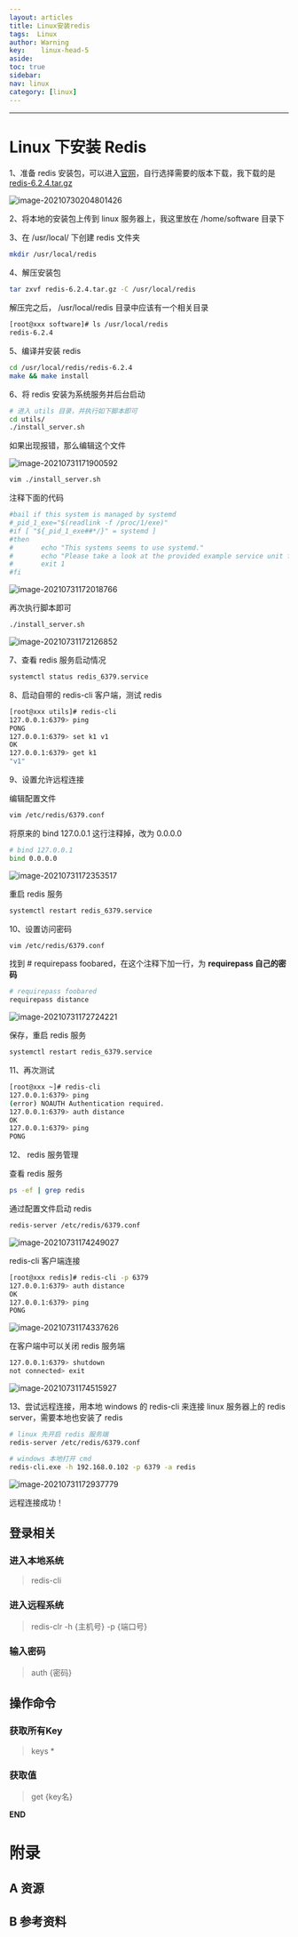 ```yaml
---
layout: articles
title: Linux安装redis
tags:  Linux
author: Warning
key:    linux-head-5
aside:
toc: true
sidebar:
nav: linux
category: [linux]
---
```




<!--more-->



------



# Linux 下安装 Redis

1、准备 redis 安装包，可以进入[官网](https://download.redis.io/releases/)，自行选择需要的版本下载，我下载的是 [redis-6.2.4.tar.gz](https://download.redis.io/releases/redis-6.2.4.tar.gz)

![image-20210730204801426](https://img2020.cnblogs.com/blog/2239225/202108/2239225-20210826161731178-536868431.png)



2、将本地的安装包上传到 linux 服务器上，我这里放在 /home/software 目录下



3、在 /usr/local/ 下创建 redis 文件夹

```bash
mkdir /usr/local/redis
```



4、解压安装包

```bash
tar zxvf redis-6.2.4.tar.gz -C /usr/local/redis
```

解压完之后， /usr/local/redis 目录中应该有一个相关目录

```bash
[root@xxx software]# ls /usr/local/redis
redis-6.2.4
```



5、编译并安装 redis

```bash
cd /usr/local/redis/redis-6.2.4
make && make install
```



6、将 redis 安装为系统服务并后台启动

```bash
# 进⼊ utils ⽬录，并执⾏如下脚本即可
cd utils/
./install_server.sh
```

如果出现报错，那么编辑这个文件

![image-20210731171900592](https://img2020.cnblogs.com/blog/2239225/202108/2239225-20210826161736015-1448434187.png)



```bash
vim ./install_server.sh
```

注释下面的代码

```bash
#bail if this system is managed by systemd
#_pid_1_exe="$(readlink -f /proc/1/exe)"
#if [ "${_pid_1_exe##*/}" = systemd ]
#then
#       echo "This systems seems to use systemd."
#       echo "Please take a look at the provided example service unit files in this directory, and adapt and install them. Sorry!"
#       exit 1
#fi
```


![image-20210731172018766](https://img2020.cnblogs.com/blog/2239225/202108/2239225-20210826161739575-515738799.png)

再次执行脚本即可

```bash
./install_server.sh
```


![image-20210731172126852](https://img2020.cnblogs.com/blog/2239225/202108/2239225-20210826161745526-1403723832.png)



7、查看 redis 服务启动情况

```bash
systemctl status redis_6379.service
```



8、启动自带的 redis-cli 客户端，测试 redis

```bash
[root@xxx utils]# redis-cli
127.0.0.1:6379> ping
PONG
127.0.0.1:6379> set k1 v1
OK
127.0.0.1:6379> get k1
"v1"
```



9、设置允许远程连接

编辑配置文件

```bash
vim /etc/redis/6379.conf
```

将原来的 bind 127.0.0.1 这行注释掉，改为 0.0.0.0

```bash
# bind 127.0.0.1
bind 0.0.0.0
```


![image-20210731172353517](https://img2020.cnblogs.com/blog/2239225/202108/2239225-20210826161749965-504738038.png)

重启 redis 服务

```bash
systemctl restart redis_6379.service
```



10、设置访问密码

```bash
vim /etc/redis/6379.conf
```

找到 # requirepass foobared，在这个注释下加一行，为 **requirepass 自己的密码**

```bash
# requirepass foobared
requirepass distance
```


![image-20210731172724221](https://img2020.cnblogs.com/blog/2239225/202108/2239225-20210826161755649-1030161933.png)

保存，重启 redis 服务

```bash
systemctl restart redis_6379.service
```



11、再次测试

```bash
[root@xxx ~]# redis-cli
127.0.0.1:6379> ping
(error) NOAUTH Authentication required.
127.0.0.1:6379> auth distance
OK
127.0.0.1:6379> ping
PONG
```



12、 redis 服务管理

查看 redis 服务

```bash
ps -ef | grep redis
```

通过配置文件启动 redis

```bash
redis-server /etc/redis/6379.conf
```


![image-20210731174249027](https://img2020.cnblogs.com/blog/2239225/202108/2239225-20210826161759144-1958965316.png)

redis-cli 客户端连接

```bash
[root@xxx redis]# redis-cli -p 6379
127.0.0.1:6379> auth distance
OK
127.0.0.1:6379> ping
PONG
```


![image-20210731174337626](https://img2020.cnblogs.com/blog/2239225/202108/2239225-20210826161804555-383046213.png)

在客户端中可以关闭 redis 服务端

```bash
127.0.0.1:6379> shutdown
not connected> exit
```


![image-20210731174515927](https://img2020.cnblogs.com/blog/2239225/202108/2239225-20210826161808021-341156599.png)

13、尝试远程连接，用本地 windows 的 redis-cli 来连接 linux 服务器上的 redis server，需要本地也安装了 redis

```bash
# linux 先开启 redis 服务端
redis-server /etc/redis/6379.conf

# windows 本地打开 cmd
redis-cli.exe -h 192.168.0.102 -p 6379 -a redis
```


![image-20210731172937779](https://img2020.cnblogs.com/blog/2239225/202108/2239225-20210826161811582-773283469.png)

远程连接成功！



## 登录相关

### 进入本地系统

> redis-cli

### 进入远程系统

> redis-clr -h {主机号} -p {端口号}

### 输入密码

> auth {密码}

## 操作命令

### 获取所有Key

> keys *

### 获取值

> get {key名}



**END**


# 附录
## A 资源
## B 参考资料

